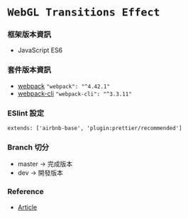 <!-- 專案名稱 -->

# `WebGL Transitions Effect `

### 框架版本資訊

<!-- 相關核心框架 -->

- JavaScript ES6

### 套件版本資訊

<!-- 需要Follow版本的套件們 -->

- [webpack](https://github.com/webpack/webpack/releases/tag/v4.42.1) `"webpack": "^4.42.1"`
- [webpack-cli](https://github.com/webpack/webpack-cli) `"webpack-cli": "^3.3.11"`

<!-- 其他需求 -->

### ESlint 設定

`extends: ['airbnb-base', 'plugin:prettier/recommended']`

### Branch 切分

- master -> 完成版本
- dev -> 開發版本

### Reference

- [Article](https://tympanus.net/codrops/2019/11/05/creative-webgl-image-transitions/)
